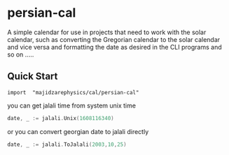 # persian-cal
A simple calendar for use in projects that need to work with the solar calendar, such as converting the Gregorian calendar to the solar calendar and vice versa and formatting the date as desired in the CLI programs and so on .....

## Quick Start

``` code
import	"majidzarephysics/cal/persian-cal"
```

you can get jalali time from system unix time

``` go code
date, _ := jalali.Unix(1608116340)
```

or you can convert georgian date to jalali directly

``` go code
date, _ := jalali.ToJalali(2003,10,25)
```
